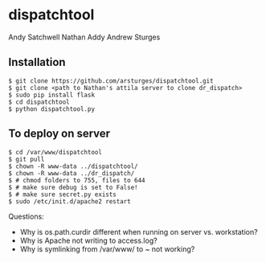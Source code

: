 dispatchtool
============
Andy Satchwell
Nathan Addy
Andrew Sturges

Installation
------------
    $ git clone https://github.com/arsturges/dispatchtool.git
    $ git clone <path to Nathan's attila server to clone dr_dispatch>
    $ sudo pip install flask
    $ cd dispatchtool
    $ python dispatchtool.py

To deploy on server
-------------------
    $ cd /var/www/dispatchtool
    $ git pull
    $ chown -R www-data ../dispatchtool/
    $ chown -R www-data ../dr_dispatch/
    $ # chmod folders to 755, files to 644
    $ # make sure debug is set to False!
    $ # make sure secret.py exists
    $ sudo /etc/init.d/apache2 restart

Questions:
* Why is os.path.curdir different when running on server vs. workstation?
* Why is Apache not writing to access.log?
* Why is symlinking from /var/www/ to ~ not working?
